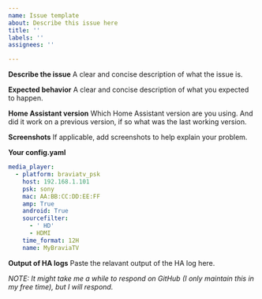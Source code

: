 ```yaml
---
name: Issue template
about: Describe this issue here
title: ''
labels: ''
assignees: ''

---
```


**Describe the issue**
A clear and concise description of what the issue is.

**Expected behavior**
A clear and concise description of what you expected to happen.

**Home Assistant version**
Which Home Assistant version are you using. And did it work on a previous version, if so what was the last working version.

**Screenshots**
If applicable, add screenshots to help explain your problem.

**Your config.yaml**
```yaml
media_player:
  - platform: braviatv_psk
    host: 192.168.1.101
    psk: sony
    mac: AA:BB:CC:DD:EE:FF
    amp: True
    android: True
    sourcefilter:
      - ' HD'
      - HDMI
    time_format: 12H
    name: MyBraviaTV
````

**Output of HA logs**
Paste the relavant output of the HA log here.

*NOTE: It might take me a while to respond on GitHub (I only maintain this in my free time), but I will respond.*
